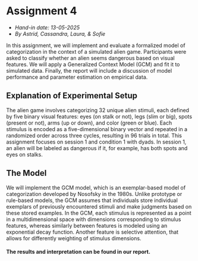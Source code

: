 # Assignment 4
- *Hand-in date: 13-05-2025*
- *By Astrid, Cassandra, Laura, & Sofie*

In this assignment, we will implement and evaluate a formalized model of categorization in the context of a simulated alien game. Participants were asked to classify whether an alien seems dangerous based on visual features. We will apply a Generalized Context Model (GCM) and fit it to simulated data. Finally, the report will include a discussion of model performance and parameter estimation on empirical data.

## Explanation of Experimental Setup
The alien game involves categorizing 32 unique alien stimuli, each defined by five binary visual features: eyes (on stalk or not), legs (slim or big), spots (present or not), arms (up or down), and color (green or blue). Each stimulus is encoded as a five-dimensional binary vector and repeated in a randomized order across three cycles, resulting in 96 trials in total. This assignment focuses on session 1 and condition 1 with dyads. In session 1, an alien will be labeled as dangerous if it, for example, has both spots and eyes on stalks.

## The Model
We will implement the GCM model, which is an exemplar-based model of categorization developed by Nosofsky in the 1980s. Unlike prototype or rule-based models, the GCM assumes that individuals store individual exemplars of previously encountered stimuli and make judgments based on these stored examples. In the GCM, each stimulus is represented as a point in a multidimensional space with dimensions corresponding to stimulus features, whereas similarly between features is modeled using an exponential decay function. Another feature is selective attention, that allows for differently weighting of stimulus dimensions. 

#### **The results and interpretation can be found in our report.**
